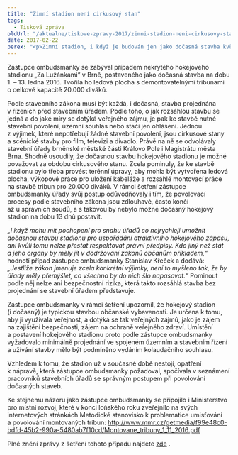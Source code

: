```yaml
---
title: "Zimní stadion není cirkusový stan"
tags:
  - Tisková zpráva
oldUrl: "/aktualne/tiskove-zpravy-2017/zimni-stadion-neni-cirkusovy-stan"
date: 2017-02-22
perex: "<p>Zimní stadion, i když je budován jen jako dočasná stavba kvůli jednomu sportovnímu utkání, není z hlediska stavebního zákona to samé, co cirkusový stan, a nelze ho stavět bez povolení. V Brně v loňském roce přesto hokejový stadion právě takhle postavili. Ministerstvo už proto vydalo metodiku k demontovatelným stavbám.</p>"
---
```


<!-- imported from the old website -->

<p>Zástupce ombudsmanky se zabýval případem nekrytého hokejového stadionu „Za Lužánkami“ v Brně, postaveného jako dočasná stavba na dobu 1. – 13. ledna 2016. Tvořila ho ledová plocha s demontovatelnými tribunami o celkové kapacitě 20.000 diváků. </p> <p>Podle stavebního zákona musí být každá, i dočasná, stavba projednána v řízeních před stavebním úřadem. Podle toho, o jak rozsáhlou stavbu se jedná a do jaké míry se dotýká veřejného zájmu, je pak ke stavbě nutné stavební povolení, územní souhlas nebo stačí jen ohlášení. Jednou z výjimek, které nepotřebují žádné stavební povolení, jsou cirkusové stany a scénické stavby pro film, televizi a divadlo. Právě na ně se odvolávaly stavební úřady brněnské městské části Královo Pole i Magistrátu města Brna. Shodně usoudily, že dočasnou stavbu hokejového stadionu je možné považovat za obdobu cirkusového stanu. Zcela pominuly, že ke stavbě stadionu bylo třeba provést terénní úpravy, aby mohla být vytvořena ledová plocha, výkopové práce pro uložení kabeláže a rozsáhlé montovací práce na stavbě tribun pro 20.000 diváků. V rámci šetření zástupce ombudsmanky úřady svůj postup odůvodňovaly i tím, že povolovací procesy podle stavebního zákona jsou zdlouhavé, často končí až u správních soudů, a s takovou by nebylo možné dočasný hokejový stadion na dobu 13 dnů postavit.</p> <p><i>„I když mohu mít pochopení pro snahu úřadů co nejrychleji umožnit dočasnou stavbu stadionu pro uspořádání atraktivního hokejového zápasu, ani kvůli tomu nelze přestat respektovat právní předpisy. Kdo jiný než stát a jeho orgány by měly jít v dodržování zákonů občanům příkladem,“</i> hodnotí případ zástupce ombudsmanky Stanislav Křeček a dodává: <i>„Jestliže zákon jmenuje zcela konkrétní výjimky, není to myšleno tak, že by úřady měly přemýšlet, co všechno by do nich šlo napasovat.“</i> Pominout podle něj nelze ani bezpečnostní rizika, která takto rozsáhlá stavba bez projednání se stavební úřadem představuje.</p> <p>Zástupce ombudsmanky v rámci šetření upozornil, že hokejový stadion (i dočasný) je typickou stavbou občanské vybavenosti. Je určena k tomu, aby ji využívala veřejnost, a dotýká se tak veřejných zájmů, jako je zájem na zajištění bezpečnosti, zájem na ochraně veřejného zdraví. Umístění a postavení hokejového stadionu proto podle zástupce ombudsmanky vyžadovalo minimálně projednání ve spojeném územním a stavebním řízení a užívání stavby mělo být podmíněno vydáním kolaudačního souhlasu.</p> <p>Vzhledem k tomu, že stadion už v současné době nestojí, opatření k nápravě, která zástupce ombudsmanky požadoval, spočívala v seznámení pracovníků stavebních úřadů se správným postupem při povolování dočasných staveb. </p> <p>Ke stejnému názoru jako zástupce ombudsmanky se připojilo i Ministerstvo pro místní rozvoj, které v konci loňského roku zveřejnilo na svých internetových stránkách Metodické stanovisko k problematice umisťování a povolování montovaných tribun: <a title="Otevření do nového okna" href="http://www.mmr.cz/getmedia/f99e48c0-bdfd-45b2-990a-5480ab7f10cd/Montovane_tribuny_1_11_2016.pdf" target="_blank">http://www.mmr.cz/getmedia/f99e48c0-bdfd-45b2-990a-5480ab7f10cd/Montovane_tribuny_1_11_2016.pdf</a> </p><p>Plné znění zprávy z šetření tohoto případu najdete <a title="Otevření do nového okna" href="http://eso.ochrance.cz/Nalezene/Edit/4130" target="_blank">zde</a> .</p>
